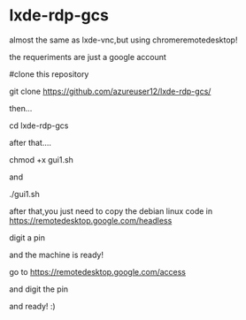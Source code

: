 # lxde-rdp-gcs
almost the same as lxde-vnc,but using chromeremotedesktop!

the requeriments are just a google account


#clone this repository 

git clone https://github.com/azureuser12/lxde-rdp-gcs/

then...

cd lxde-rdp-gcs

after that....

chmod +x gui1.sh

and

./gui1.sh


after that,you just need to copy the debian linux code in https://remotedesktop.google.com/headless

digit a pin 

and the machine is ready!

go to https://remotedesktop.google.com/access

and digit the pin

and ready!
:)
